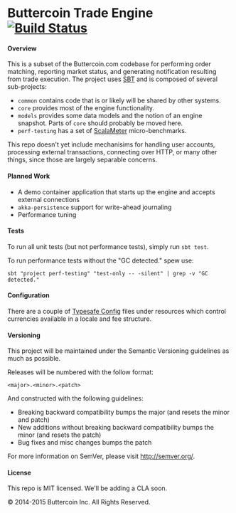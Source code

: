 Buttercoin Trade Engine [![Build Status](https://travis-ci.org/buttercoin/engine.svg)](https://travis-ci.org/buttercoin/engine)
=======================

#### Overview

This is a subset of the Buttercoin.com codebase for performing order matching, reporting market status, and generating notification resulting from trade execution. The project uses [SBT](http://www.scala-sbt.org/) and is composed of several sub-projects:

- `common` contains code that is or likely will be shared by other systems.
- `core` provides most of the engine functionality.
- `models` provides some data models and the notion of an engine snapshot. Parts of `core` should probably be moved here.
- `perf-testing` has a set of [ScalaMeter](http://scalameter.github.io/) micro-benchmarks.

This repo doesn't yet include mechanisims for handling user accounts, processing external transactions, connecting over HTTP, or many other things, since those are largely separable concerns.

#### Planned Work

- A demo container application that starts up the engine and accepts external connections
- `akka-persistence` support for write-ahead journaling
- Performance tuning

#### Tests

To run all unit tests (but not performance tests), simply run `sbt test`.

To run performance tests without the "GC detected." spew use:

    sbt "project perf-testing" "test-only -- -silent" | grep -v "GC detected."

#### Configuration

There are a couple of [Typesafe Config](https://github.com/typesafehub/config) files under resources which control currencies available in a locale and fee structure.

#### Versioning

This project will be maintained under the Semantic Versioning guidelines as much as possible.

Releases will be numbered with the follow format:

`<major>.<minor>.<patch>`

And constructed with the following guidelines:

- Breaking backward compatibility bumps the major (and resets the minor and patch)
- New additions without breaking backward compatibility bumps the minor (and resets the patch)
- Bug fixes and misc changes bumps the patch

For more information on SemVer, please visit http://semver.org/.

#### License

This repo is MIT licensed. We'll be adding a CLA soon.

&copy; 2014-2015 Buttercoin Inc. All Rights Reserved.
